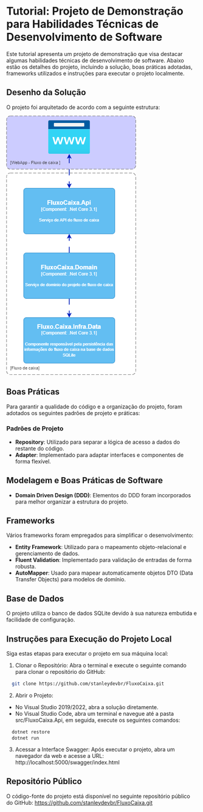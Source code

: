 # Tutorial: Projeto de Demonstração para Habilidades Técnicas de Desenvolvimento de Software 
Este tutorial apresenta um projeto de demonstração que visa destacar algumas habilidades técnicas de desenvolvimento de software. Abaixo estão os detalhes do projeto, incluindo a solução, boas práticas adotadas, frameworks utilizados e instruções para executar o projeto localmente.

## Desenho da Solução
O projeto foi arquitetado de acordo com a seguinte estrutura:

![alt text](desinger.png "Arquitetura")

## Boas Práticas
Para garantir a qualidade do código e a organização do projeto, foram adotados os seguintes padrões de projeto e práticas:

### Padrões de Projeto
  * **Repository**: Utilizado para separar a lógica de acesso a dados do restante do código.
  * **Adapter**:  Implementado para adaptar interfaces e componentes de forma flexível.

## Modelagem e Boas Práticas de Software
* **Domain Driven Design (DDD)**: Elementos do DDD foram incorporados para melhor organizar a estrutura do projeto.

## Frameworks
Vários frameworks foram empregados para simplificar o desenvolvimento:
* **Entity Framework**: Utilizado para o mapeamento objeto-relacional e gerenciamento de dados.
* **Fluent Validation**: Implementado para validação de entradas de forma robusta.
* **AutoMapper**: Usado para mapear automaticamente objetos DTO (Data Transfer Objects) para modelos de domínio.

## Base de Dados
O projeto utiliza o banco de dados SQLite devido à sua natureza embutida e facilidade de configuração.

## Instruções para Execução do Projeto Local
Siga estas etapas para executar o projeto em sua máquina local:

1. Clonar o Repositório:
Abra o terminal e execute o seguinte comando para clonar o repositório do GitHub:
```bash
  git clone https://github.com/stanleydevbr/FluxoCaixa.git
```
2. Abrir o Projeto:
* No Visual Studio 2019/2022, abra a solução diretamente.
* No Visual Studio Code, abra um terminal e navegue até a pasta src/FluxoCaixa.Api, em seguida, execute os seguintes comandos:
```shell
  dotnet restore
  dotnet run
```
3. Acessar a Interface Swagger:
Após executar o projeto, abra um navegador da web e acesse a URL: http://localhost:5000/swagger/index.html

## Repositório Público
O código-fonte do projeto está disponível no seguinte repositório público do GitHub: https://github.com/stanleydevbr/FluxoCaixa.git